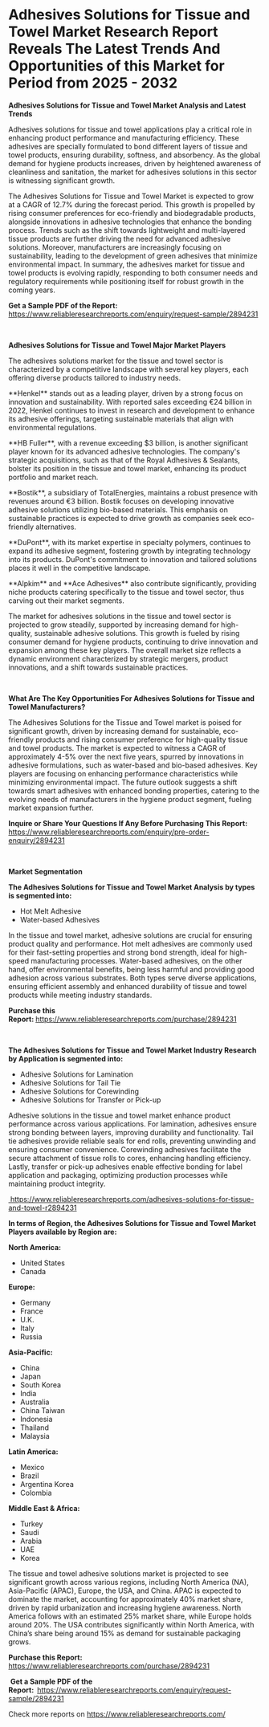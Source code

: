 <p><h1>Adhesives Solutions for Tissue and Towel Market Research Report Reveals The Latest Trends And Opportunities of this Market for Period from 2025 - 2032</h1></p><p><strong>Adhesives Solutions for Tissue and Towel Market Analysis and Latest Trends</strong></p>
<p><p>Adhesives solutions for tissue and towel applications play a critical role in enhancing product performance and manufacturing efficiency. These adhesives are specially formulated to bond different layers of tissue and towel products, ensuring durability, softness, and absorbency. As the global demand for hygiene products increases, driven by heightened awareness of cleanliness and sanitation, the market for adhesives solutions in this sector is witnessing significant growth.</p><p>The Adhesives Solutions for Tissue and Towel Market is expected to grow at a CAGR of 12.7% during the forecast period. This growth is propelled by rising consumer preferences for eco-friendly and biodegradable products, alongside innovations in adhesive technologies that enhance the bonding process. Trends such as the shift towards lightweight and multi-layered tissue products are further driving the need for advanced adhesive solutions. Moreover, manufacturers are increasingly focusing on sustainability, leading to the development of green adhesives that minimize environmental impact. In summary, the adhesives market for tissue and towel products is evolving rapidly, responding to both consumer needs and regulatory requirements while positioning itself for robust growth in the coming years.</p></p>
<p><strong>Get a Sample PDF of the Report:&nbsp;</strong> <a href="https://www.reliableresearchreports.com/enquiry/request-sample/2894231?utm_campaign=2283&utm_medium=2&utm_source=Github&utm_content=ia&utm_term=15032025&utm_id=adhesives-solutions-for-tissue-and-towel">https://www.reliableresearchreports.com/enquiry/request-sample/2894231</a></p>
<p>&nbsp;</p>
<p><strong>Adhesives Solutions for Tissue and Towel Major Market Players</strong></p>
<p><p>The adhesives solutions market for the tissue and towel sector is characterized by a competitive landscape with several key players, each offering diverse products tailored to industry needs.</p><p>**Henkel** stands out as a leading player, driven by a strong focus on innovation and sustainability. With reported sales exceeding €24 billion in 2022, Henkel continues to invest in research and development to enhance its adhesive offerings, targeting sustainable materials that align with environmental regulations.</p><p>**HB Fuller**, with a revenue exceeding $3 billion, is another significant player known for its advanced adhesive technologies. The company's strategic acquisitions, such as that of the Royal Adhesives & Sealants, bolster its position in the tissue and towel market, enhancing its product portfolio and market reach. </p><p>**Bostik**, a subsidiary of TotalEnergies, maintains a robust presence with revenues around €3 billion. Bostik focuses on developing innovative adhesive solutions utilizing bio-based materials. This emphasis on sustainable practices is expected to drive growth as companies seek eco-friendly alternatives.</p><p>**DuPont**, with its market expertise in specialty polymers, continues to expand its adhesive segment, fostering growth by integrating technology into its products. DuPont's commitment to innovation and tailored solutions places it well in the competitive landscape.</p><p>**Alpkim** and **Ace Adhesives** also contribute significantly, providing niche products catering specifically to the tissue and towel sector, thus carving out their market segments.</p><p>The market for adhesives solutions in the tissue and towel sector is projected to grow steadily, supported by increasing demand for high-quality, sustainable adhesive solutions. This growth is fueled by rising consumer demand for hygiene products, continuing to drive innovation and expansion among these key players. The overall market size reflects a dynamic environment characterized by strategic mergers, product innovations, and a shift towards sustainable practices.</p></p>
<p>&nbsp;</p>
<p><strong>What Are The Key Opportunities For Adhesives Solutions for Tissue and Towel Manufacturers?</strong></p>
<p><p>The Adhesives Solutions for the Tissue and Towel market is poised for significant growth, driven by increasing demand for sustainable, eco-friendly products and rising consumer preference for high-quality tissue and towel products. The market is expected to witness a CAGR of approximately 4-5% over the next five years, spurred by innovations in adhesive formulations, such as water-based and bio-based adhesives. Key players are focusing on enhancing performance characteristics while minimizing environmental impact. The future outlook suggests a shift towards smart adhesives with enhanced bonding properties, catering to the evolving needs of manufacturers in the hygiene product segment, fueling market expansion further.</p></p>
<p><strong>Inquire or Share Your Questions If Any Before Purchasing This Report:</strong> <a href="https://www.reliableresearchreports.com/enquiry/pre-order-enquiry/2894231?utm_campaign=2283&utm_medium=2&utm_source=Github&utm_content=ia&utm_term=15032025&utm_id=adhesives-solutions-for-tissue-and-towel">https://www.reliableresearchreports.com/enquiry/pre-order-enquiry/2894231</a></p>
<p>&nbsp;</p>
<p><strong>Market Segmentation</strong></p>
<p><strong>The Adhesives Solutions for Tissue and Towel Market Analysis by types is segmented into:</strong></p>
<p><ul><li>Hot Melt Adhesive</li><li>Water-based Adhesives</li></ul></p>
<p><p>In the tissue and towel market, adhesive solutions are crucial for ensuring product quality and performance. Hot melt adhesives are commonly used for their fast-setting properties and strong bond strength, ideal for high-speed manufacturing processes. Water-based adhesives, on the other hand, offer environmental benefits, being less harmful and providing good adhesion across various substrates. Both types serve diverse applications, ensuring efficient assembly and enhanced durability of tissue and towel products while meeting industry standards.</p></p>
<p><strong>Purchase this Report:&nbsp;</strong><a href="https://www.reliableresearchreports.com/purchase/2894231?utm_campaign=2283&utm_medium=2&utm_source=Github&utm_content=ia&utm_term=15032025&utm_id=adhesives-solutions-for-tissue-and-towel">https://www.reliableresearchreports.com/purchase/2894231</a></p>
<p>&nbsp;</p>
<p><strong>The Adhesives Solutions for Tissue and Towel Market Industry Research by Application is segmented into:</strong></p>
<p><ul><li>Adhesive Solutions for Lamination</li><li>Adhesive Solutions for Tail Tie</li><li>Adhesive Solutions for Corewinding</li><li>Adhesive Solutions for Transfer or Pick-up</li></ul></p>
<p><p>Adhesive solutions in the tissue and towel market enhance product performance across various applications. For lamination, adhesives ensure strong bonding between layers, improving durability and functionality. Tail tie adhesives provide reliable seals for end rolls, preventing unwinding and ensuring consumer convenience. Corewinding adhesives facilitate the secure attachment of tissue rolls to cores, enhancing handling efficiency. Lastly, transfer or pick-up adhesives enable effective bonding for label application and packaging, optimizing production processes while maintaining product integrity.</p></p>
<p><a href="https://www.reliableresearchreports.com/adhesives-solutions-for-tissue-and-towel-r2894231?utm_campaign=2283&utm_medium=2&utm_source=Github&utm_content=ia&utm_term=15032025&utm_id=adhesives-solutions-for-tissue-and-towel">&nbsp;https://www.reliableresearchreports.com/adhesives-solutions-for-tissue-and-towel-r2894231</a></p>
<p><strong>In terms of Region, the Adhesives Solutions for Tissue and Towel Market Players available by Region are:</strong></p>
<p>
    <p> <strong> North America: </strong>
        <ul>
            <li>United States</li>
            <li>Canada</li>
        </ul>
        </p> 
    <p> <strong> Europe: </strong>
        <ul>
            <li>Germany</li>
            <li>France</li>
            <li>U.K.</li>
            <li>Italy</li>
            <li>Russia</li>
        </ul>
        </p> 
    <p> <strong> Asia-Pacific: </strong>
        <ul>
            <li>China</li>
            <li>Japan</li>
            <li>South Korea</li>
            <li>India</li>
            <li>Australia</li>
            <li>China Taiwan</li>
            <li>Indonesia</li>
            <li>Thailand</li>
            <li>Malaysia</li>
        </ul>
        </p> 
    <p> <strong> Latin America: </strong>
        <ul>
            <li>Mexico</li>
            <li>Brazil</li>
            <li>Argentina Korea</li>
            <li>Colombia</li>
        </ul>
        </p> 
    <p> <strong> Middle East & Africa: </strong>
        <ul>
            <li>Turkey</li>
            <li>Saudi</li>
            <li>Arabia</li>
            <li>UAE</li>
            <li>Korea</li>
        </ul>
    </p>
    </p>
<p><p>The tissue and towel adhesive solutions market is projected to see significant growth across various regions, including North America (NA), Asia-Pacific (APAC), Europe, the USA, and China. APAC is expected to dominate the market, accounting for approximately 40% market share, driven by rapid urbanization and increasing hygiene awareness. North America follows with an estimated 25% market share, while Europe holds around 20%. The USA contributes significantly within North America, with China’s share being around 15% as demand for sustainable packaging grows.</p></p>
<p><strong>Purchase this Report: </strong><a href="https://www.reliableresearchreports.com/purchase/2894231?utm_campaign=2283&utm_medium=2&utm_source=Github&utm_content=ia&utm_term=15032025&utm_id=adhesives-solutions-for-tissue-and-towel">https://www.reliableresearchreports.com/purchase/2894231</a></p>
<p>&nbsp;<strong>Get a Sample PDF of the Report:&nbsp;&nbsp;</strong><a href="https://www.reliableresearchreports.com/enquiry/request-sample/2894231?utm_campaign=2283&utm_medium=2&utm_source=Github&utm_content=ia&utm_term=15032025&utm_id=adhesives-solutions-for-tissue-and-towel">https://www.reliableresearchreports.com/enquiry/request-sample/2894231</a></p>
<p><strong></strong></p>
<p>Check more reports on <a href="https://www.reliableresearchreports.com/?utm_campaign=2283&utm_medium=2&utm_source=Github&utm_content=ia&utm_term=15032025&utm_id=adhesives-solutions-for-tissue-and-towel">https://www.reliableresearchreports.com/</a></p>